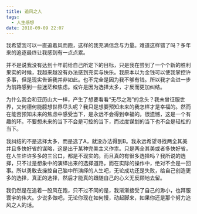```yaml
---
title: 追风之人
tags:
  - 人生感想
date: 2018-09-09 22:07
---
```

我希望我可以一直追着风而跑，这样的我充满信念与力量。难道这样错了吗？多年来的追逐最终让我感到有一点点累。

<!--more-->
并不是说我没有达到十年前给自己所定下的目标，只是我在尝到了一个个新的胜利果实的时候，我越来越没有办法感到充实与快乐。我原本以为金钱可以使我掌控许多事，但是现实告诉我并非如此。也不完全是因为我不够有钱。所以我才会进一步为前路感到一些迷茫和焦虑。或许是因为选择太多，才反而更加纠结。

为什么我会和亚历山大一样，产生了想要看看“无尽之海”的念头？我未曾征服世界，又何德何能臆想世界尽头呢？我只是想要预知未来的我怎样才是幸福的。然而在能否预知未来的焦虑中感受当下，是永远不会得到幸福的。很遗憾，这是一个有趣的环。不要想未来的当下不会是可控的当下，而过度谋划的当下也不会是轻松的当下。

我纠结的不是选择太多，而是选了A，就没办法得到B。我永远希望寻找两全其美并且多快好省的谋略，这是出于某种完美主义作祟。只是两全其美或者多快好省，在人生许许多多的三岔口，都是不现实的。而且真的有很多选择吗？我所说的选择，只不过是想象中的演绎出来的选择道路，而在实际的操作中，绝对不会是一回事。所以勇敢去操控自己脑中所演绎的人生吧，无论成功还是失败，给自己创造更多的选择，真正的选择，然后才能真的跟随自己的心义无反顾地去留。

我仍然是在追着一股风在跑，只不过不同的是，我渐渐接受了自己的渺小，也拜服寰宇的伟大。少说多做吧，无论你现在如何慢，动起脚来，如果你还是那个努力追风之人的话。
